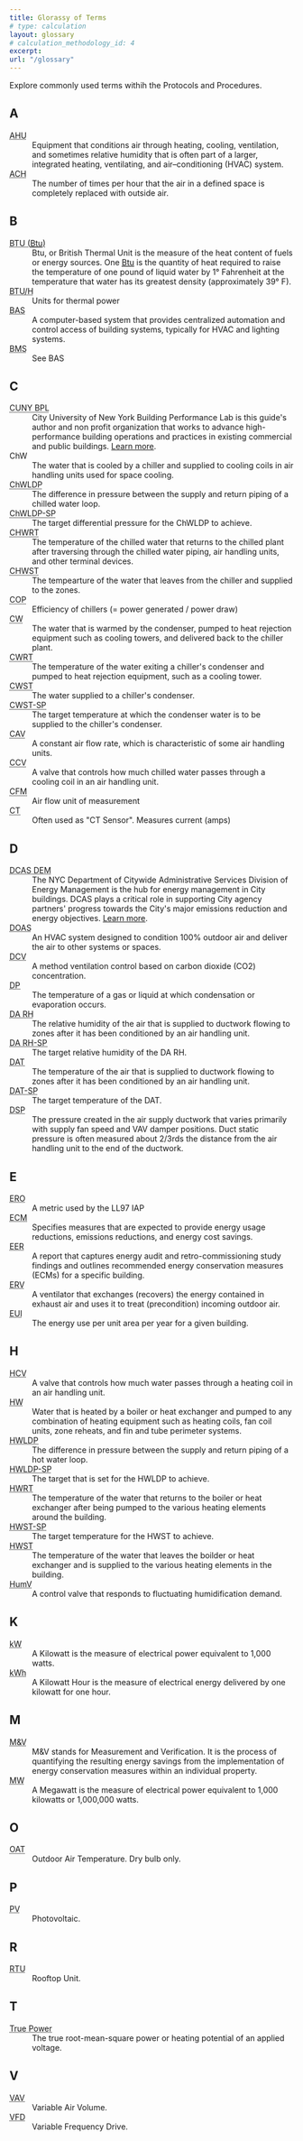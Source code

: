 ```yaml
---
title: Glorassy of Terms
# type: calculation
layout: glossary
# calculation_methodology_id: 4
excerpt: 
url: "/glossary"
---
```


Explore commonly used terms withih the Protocols and Procedures.

<div class="glossary">

<section>

## A

<dl>
    <dt id="ahu"><abbr title="Air Handling Unit">AHU</abbr></dt>
    <dd>Equipment that conditions air through heating, cooling, ventilation, and sometimes relative humidity that is often part of a larger, integrated heating, ventilating, and air–conditioning (HVAC) system.</dd>
    <dt id="ach"><abbr title="Air Changes per Hour">ACH</abbr></dt>
    <dd>The number of times per hour that the air in a defined space is completely replaced with outside air.</dd>
</dl>

</section>

<section>

## B

<dl>
    <dt id="btu"><abbr title="British Thermal Unit">BTU (<a class="glossary-link" href="/glossary#btu"><abbr title="British Thermal Unit">Btu</abbr></a>)</abbr></dt>
    <dd>Btu, or British Thermal Unit is the measure of the heat content of fuels or energy sources. One <a class="glossary-link" href="/glossary#btu"><abbr title="British Thermal Unit">Btu</abbr></a> is the quantity of heat required to raise the temperature of one pound of liquid water by 1° Fahrenheit at the temperature that water has its greatest density (approximately 39° F).</dd>
    <dt id="btu/h"><abbr title="British Thermal Unit / Hour">BTU/H</abbr></dt>
    <dd>Units for thermal power</dd>
    <dt id="bas"><abbr title="Building Automation System">BAS</abbr></dt>
    <dd>A computer-based system that provides centralized automation and control access of building systems, typically for HVAC and lighting systems.</dd>
    <dt id="bms"><abbr title="Building Management System">BMS</abbr></dt>
    <dd>See BAS</dd>
</dl>

</section>

<section>

## C

<dl>
    <dt id="cunybpl"><abbr title="City University of New York Building Performance Lab">CUNY BPL</abbr></dt>
    <dd>City University of New York Building Performance Lab is this guide's author and non profit organization that works to advance high-performance building operations and practices in existing commercial and public buildings. <a href="https://cunybpl.org/">Learn more</a>.</dd>
    <dt id="chw"><abbr title="Chilled Water"></abbr>ChW</dt>
    <dd>The water that is cooled by a chiller and supplied to cooling coils in air handling units used for space cooling.</dd>
    <dt id="chwldp"><abbr title="Chilled Water Loop Differential Pressure">ChWLDP</abbr></dt>
    <dd>The difference in pressure between the supply and return piping of a chilled water loop.</dd>
    <dt id="chwldp-sp"><abbr title="Chilled Water Loop Differential Pressure Set Point">ChWLDP-SP</abbr></dt>
    <dd>The target differential pressure for the ChWLDP to achieve.</dd>
    <dt id="chwrt"><abbr title="Chilled Water Return Temperature">CHWRT</abbr></dt>
    <dd>The temperature of the chilled water that returns to the chilled plant after traversing through the chilled water piping, air handling units, and other terminal devices.</dd>
    <dt id="chwst"><abbr title="Chilled Water Supply Temperature">CHWST</abbr></dt>
    <dd>The tempearture of the water that leaves from the chiller and supplied to the zones.</dd>
    <dt id="cop"><abbr title="Coefficient of Performance">COP</abbr></dt>
    <dd>Efficiency of chillers (= power generated / power draw)</dd>
    <dt id="cw"><abbr title="Condenser Water">CW</abbr></dt>
    <dd>The water that is warmed by the condenser, pumped to heat rejection equipment such as cooling towers, and delivered back to the chiller plant.</dd>
    <dt id="cwrt"><abbr title="Condenser Water Return Temperature">CWRT</abbr></dt>
    <dd>The temperature of the water exiting a chiller's condenser and pumped to heat rejection equipment, such as a cooling tower.</dd>
    <dt id="cwst"><abbr title="Condenser Water Supply Temperature">CWST</abbr></dt>
    <dd>The water supplied to a chiller's condenser.</dd>
    <dt id="cwst-sp"><abbr title="Condenser Water Supply Temperature Set Point">CWST-SP</abbr></dt>
    <dd>The target temperature at which the condenser water is to be supplied to the chiller's condenser.</dd>
    <dt id="cav"><abbr title="Constant Air Volume">CAV</abbr></dt>
    <dd>A constant air flow rate, which is characteristic of some air handling units.</dd>
    <dt id="ccv"><abbr title="Cooling Coil Valve">CCV</abbr></dt>
    <dd>A valve that controls how much chilled water passes through a cooling coil in an air handling unit.</dd>
    <dt id="cfm"><abbr title="Cubic Feet per Minute">CFM</abbr></dt>
    <dd>Air flow unit of measurement</dd>
    <dt id="ct"><abbr title="Current Transformer">CT</abbr></dt>
    <dd>Often used as "CT Sensor". Measures current (amps)</dd>
</dl>

</section>

<section>

## D

<dl>
    <dt id="dem"><abbr title="NYC Department of Citywide Administrative Services Division of Energy Management">DCAS DEM</abbr></dt>
    <dd>The NYC Department of Citywide Administrative Services Division of Energy Management is the hub for energy management in City buildings. DCAS plays a critical role in supporting City agency partners' progress towards the City's major emissions reduction and energy objectives. <a href="https://www.nyc.gov/site/dcas/agencies/energy-management.page">Learn more</a>.</dd>
    <dt id="doas"><abbr title="Dedicated Outdoor Air System">DOAS</abbr></dt>
    <dd>An HVAC system designed to condition 100% outdoor air and deliver the air to other systems or spaces.</dd>
    <dt id="dcv"><abbr title="Demand Controlled Ventilation">DCV</abbr></dt>
    <dd>A method ventilation control based on carbon dioxide (CO2) concentration.</dd>
    <dt id="dp"><abbr title="Dew Point Temperature">DP</abbr></dt>
    <dd>The temperature of a gas or liquid at which condensation or evaporation occurs.</dd>
    <dt id="darh"><abbr title="Discharge Air Relative Humidity">DA RH</abbr></dt>
    <dd>The relative humidity of the air that is supplied to ductwork flowing to zones after it has been conditioned by an air handling unit.</dd>
    <dt id="darh-sp"><abbr title="Discharge Air Relative Humidity Set Point">DA RH-SP</abbr></dt>
    <dd>The target relative humidity of the DA RH.</dd>
    <dt id="dat"><abbr title="Discharge Air Temperature">DAT</abbr></dt>
    <dd>The temperature of the air that is supplied to ductwork flowing to zones after it has been conditioned by an air handling unit.</dd>
    <dt id="dat-sp"><abbr title="Discharge Air Temperature Set Point">DAT-SP</abbr></dt>
    <dd>The target temperature of the DAT.</dd>
    <dt id="dsp"><abbr title="Duct Static Pressure">DSP</abbr></dt>
    <dd>The pressure created in the air supply ductwork that varies primarily with supply fan speed and VAV damper positions. Duct static pressure is often measured about 2/3rds the distance from the air handling unit to the end of the ductwork.</dd>
</dl>

</section>

<section>

## E

<dl>
    <dt id="ero"><abbr title="Emissions Reduction Opportunities">ERO</abbr></dt>
    <dd>A metric used by the LL97 IAP</dd>
    <dt id="ecm"><abbr title="Energy Conservation Measure">ECM</abbr></dt>
    <dd>Specifies measures that are expected to provide energy usage reductions, emissions reductions, and energy cost savings.</dd>
    <dt id="eer"><abbr title="Energy Efficiency Report">EER</abbr></dt>
    <dd>A report that captures energy audit and retro-commissioning study findings and outlines recommended energy conservation measures (ECMs) for a specific building.</dd>
    <dt id="erv"><abbr title="Energy Recovery Ventilation">ERV</abbr></dt>
    <dd>A ventilator that exchanges (recovers) the energy contained in exhaust air and uses it to treat (precondition) incoming outdoor air.</dd>
    <dt id="eui"><abbr title="Energy Use Intensity">EUI</abbr></dt>
    <dd>The energy use per unit area per year for a given building.</dd>
</dl>

</section>

<section>

## H

<dl>
    <dt id="hcv"><abbr title="Heating Coil Valve">HCV</abbr></dt>
    <dd>A valve that controls how much water passes through a heating coil in an air handling unit.</dd>
    <dt id="hw"><abbr title="Hot Water">HW</abbr></dt>
    <dd>Water that is heated by a boiler or heat exchanger and pumped to any combination of heating equipment such as heating coils, fan coil units, zone reheats, and fin and tube perimeter systems.</dd>
    <dt id="hwldp"><abbr title="Hot Water Loop Differential Pressure">HWLDP</abbr></dt>
    <dd>The difference in pressure between the supply and return piping of a hot water loop.</dd>
    <dt id="hwldp-sp"><abbr title="Hot Water Loop Differential Pressure Set Point">HWLDP-SP</abbr></dt>
    <dd>The target that is set for the HWLDP to achieve.</dd>
    <dt id="hwrt"><abbr title="Hot Water Return Temperature">HWRT</abbr></dt>
    <dd>The temperature of the water that returns to the boiler or heat exchanger after being pumped to the various heating elements around the building.</dd>
    <dt id="hwst-sp"><abbr title="Hot Water Supply Temperature Set Point">HWST-SP</abbr></dt>
    <dd>The target temperature for the HWST to achieve.</dd>
    <dt id="hwst"><abbr title="Hot Water Supply Temperature">HWST</abbr></dt>
    <dd>The temperature of the water that leaves the boilder or heat exchanger and is supplied to the various heating elements in the building.</dd>
    <dt id="humv"><abbr title="Humidification Valve">HumV</abbr></dt>
    <dd>A control valve that responds to fluctuating humidification demand.</dd>
</dl>

</section>

<section>

## K

<dl>
    <dt id="kw"><abbr title="Kilowatt">kW</abbr></dt>
    <dd>A Kilowatt is the measure of electrical power equivalent to 1,000 watts.</dd>
    <dt id="kwh"><abbr title="Kilowatt Hour">kWh</abbr></dt>
    <dd>A Kilowatt Hour is the measure of electrical energy delivered by one kilowatt for one hour.</dd>
</dl>

</section>

<section>

## M

<dl>
    <dt id="mv"><abbr title="Measurement and Verification">M&V</abbr></dt>
    <dd>M&V stands for Measurement and Verification. It is the process of quantifying the resulting energy savings from the implementation of energy conservation measures within an individual property.</dd>
    <dt id="mw"><abbr title="Megawatt">MW</abbr></dt>
    <dd>A Megawatt is the measure of electrical power equivalent to 1,000 kilowatts or 1,000,000 watts.</dd>
</dl>

</section>

<section>

## O

<dl>
    <dt id="oat"><abbr title="Outdoor Air temperature">OAT</abbr></dt>
    <dd>Outdoor Air Temperature. Dry bulb only.</dd>
</dl>

</section>

<section>

## P

<dl>
    <dt id="pv"><abbr title="Photovoltaic">PV</abbr></dt>
    <dd>Photovoltaic.</dd>
</dl>

</section>

<section>

## R

<dl>
    <dt id="rtu"><abbr title="Rooftop Unit">RTU</abbr></dt>
    <dd>Rooftop Unit.</dd>
</dl>

</section>

<section>

## T

<dl>
    <dt id="truerms"><abbr title="True RMS Power">True Power</abbr></dt>
    <dd>The true root-mean-square power or heating potential of an applied voltage.</dd>
</dl>

</section>

<section>

## V

<dl>
    <dt id="vav"><abbr title="Variable Air Volume">VAV</abbr></dt>
    <dd>Variable Air Volume.</dd>
    <dt id="vfd"><abbr title="Variable Frequency Drive">VFD</abbr></dt>
    <dd>Variable Frequency Drive.</dd>
</dl>

</section>

</div>